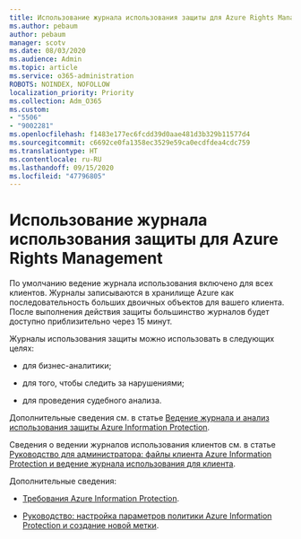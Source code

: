 ```yaml
---
title: Использование журнала использования защиты для Azure Rights Management
ms.author: pebaum
author: pebaum
manager: scotv
ms.date: 08/03/2020
ms.audience: Admin
ms.topic: article
ms.service: o365-administration
ROBOTS: NOINDEX, NOFOLLOW
localization_priority: Priority
ms.collection: Adm_O365
ms.custom:
- "5506"
- "9002281"
ms.openlocfilehash: f1483e177ec6fcdd39d0aae481d3b329b11577d4
ms.sourcegitcommit: c6692ce0fa1358ec3529e59ca0ecdfdea4cdc759
ms.translationtype: HT
ms.contentlocale: ru-RU
ms.lasthandoff: 09/15/2020
ms.locfileid: "47796805"
---
```

# <a name="use-usage-logging-for-azure-rights-management"></a>Использование журнала использования защиты для Azure Rights Management

По умолчанию ведение журнала использования включено для всех клиентов. Журналы записываются в хранилище Azure как последовательность больших двоичных объектов для вашего клиента. После выполнения действия защиты большинство журналов будет доступно приблизительно через 15 минут.

Журналы использования защиты можно использовать в следующих целях:

- для бизнес-аналитики;

- для того, чтобы следить за нарушениями;

- для проведения судебного анализа.

Дополнительные сведения см. в статье [Ведение журнала и анализ использования защиты Azure Information Protection](https://docs.microsoft.com/azure/information-protection/log-analyze-usage).

Сведения о ведении журналов использования клиентов см. в статье [Руководство для администратора: файлы клиента Azure Information Protection и ведение журнала использования для клиента](https://docs.microsoft.com/azure/information-protection/rms-client/client-admin-guide-files-and-logging).

Дополнительные сведения:

- [Требования Azure Information Protection](https://docs.microsoft.com/azure/information-protection/get-started/requirements).
    
- [Руководство: настройка параметров политики Azure Information Protection и создание новой метки](https://docs.microsoft.com/azure/information-protection/get-started/infoprotect-quick-start-tutorial).